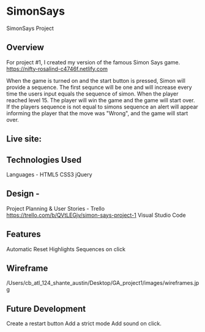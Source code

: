 # SimonSays
SimonSays Project

Overview
------

For project #1, I created my version of the famous Simon Says game.
https://nifty-rosalind-c4746f.netlify.com

When the game is turned on and the start button is pressed, Simon will provide a sequence. The first sequnce will be one and will increase every time the users input equals the sequence of simon.  When the player reached level 15. The player will win the game and the game will start over. If the players sequence is not equal to simons sequence an alert will appear informing the player that the move was "Wrong", and the game will start over. 

Live site: 
------

Technologies Used
------
Languages - 
HTML5
CSS3
jQuery

Design - 
-------
Project Planning & User Stories - Trello
https://trello.com/b/QVtLEGjv/simon-says-project-1
Visual Studio Code

Features
-----
Automatic Reset 
Highlights Sequences on click


Wireframe
-------
/Users/cb_atl_124_shante_austin/Desktop/GA_project1/images/wireframes.jpg



Future Development
-------
Create a restart button
Add a strict mode
Add sound on click.
